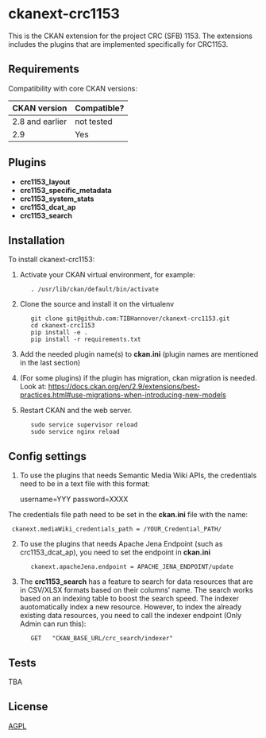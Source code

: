 
# ckanext-crc1153

This is the CKAN extension for the project CRC (SFB) 1153. The extensions includes the plugins that are implemented specifically for CRC1153. 


## Requirements

Compatibility with core CKAN versions:

| CKAN version    | Compatible?   |
| --------------- | ------------- |
| 2.8 and earlier | not tested    |
| 2.9             | Yes    |


## Plugins

- **crc1153_layout**
- **crc1153_specific_metadata**
- **crc1153_system_stats**
- **crc1153_dcat_ap**
- **crc1153_search**


## Installation


To install ckanext-crc1153:

1. Activate your CKAN virtual environment, for example:

          . /usr/lib/ckan/default/bin/activate

2. Clone the source and install it on the virtualenv

          git clone git@github.com:TIBHannover/ckanext-crc1153.git
          cd ckanext-crc1153
          pip install -e .
          pip install -r requirements.txt

3. Add the needed plugin name(s) to **ckan.ini** (plugin names are mentioned in the last section)

4. (For some plugins) if the plugin has migration, ckan migration is needed. Look at: https://docs.ckan.org/en/2.9/extensions/best-practices.html#use-migrations-when-introducing-new-models


5. Restart CKAN and the web server. 

          sudo service supervisor reload
          sudo service nginx reload


## Config settings

1. To use the plugins that needs Semantic Media Wiki APIs, the credentials need to be in a text file with this format:

     username=YYY
     password=XXXX 

The credentials file path need to be set in the **ckan.ini** file with the name:

     ckanext.mediaWiki_credentials_path = /YOUR_Credential_PATH/

2. To use the plugins that needs Apache Jena Endpoint (such as crc1153_dcat_ap), you need to set the endpoint in **ckan.ini**

          ckanext.apacheJena.endpoint = APACHE_JENA_ENDPOINT/update

3. The **crc1153_search** has a feature to search for data resources that are in CSV/XLSX formats based on their columns' name. The search works based on an indexing table to boost the search speed. The indexer auotomatically index a new resource. However, to index the already existing data resources, you need to call the indexer endpoint (Only Admin can run this):

          GET   "CKAN_BASE_URL/crc_search/indexer"


## Tests

TBA



## License

[AGPL](https://www.gnu.org/licenses/agpl-3.0.en.html)
